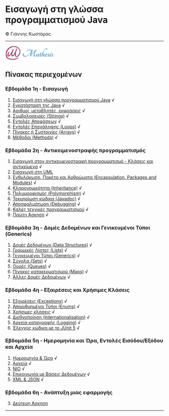 # Εισαγωγή στη γλώσσα προγραμματισμού Java 
© Γιάννης Κωστάρας

---

[![Mathesis](../assets/mathesis.png)](http://mathesis.cup.gr)

## Πίνακας περιεχομένων
### Εβδομάδα 1η - Εισαγωγή
1. [Εισαγωγή στη γλώσσα προγραμματισμού Java](Week1/1.1-JavaHistory/README.md) √
2. [Εγκατάσταση της Java](Week1/1.2-Installation/README.md) √
3. [Αριθμοί, μεταβλητές, εκφράσεις](Week1/1.3-JavaBasics/README.md) √
4. [Συμβολοσειρές (Strings)](Week1/1.4-Strings/README.md) √
5. [Εντολές Αποφάσεων](Week1/1.5-ControlStatements/README.md) √
6. [Εντολές Επανάληψης (Loops)](Week1/1.6-Loops/README.md) √
7. [Πίνακες ή Συστοιχίες (Arrays)](Week1/1.7-Arrays/README.md) √
8. [Μέθοδοι (Methods)](Week1/1.8-Methods/README.md) √ 

### Εβδομάδα 2η - Αντικειμενοστραφής προγραμματισμός
1. [Εισαγωγή στον αντικειμενοστραφή προγραμματισμό - Κλάσεις και αντικείμενα](Week2/2.1-OOP/README.md) √
2. [Εισαγωγή στη UML](Week2/2.2-UML/README.md) 
3. [Ενθυλάκωση, Πακέτα και Αρθρώματα (Encapsulation, Packages and Modules)](Week2/2.3-Encapsulation/README.md) √
4. [Κληρονομικότητα (Inheritance)](Week2/2.4-Inheritance/README.md) √
5. [Πολυμορφισμός (Polymorphism)](Week2/2.5-Polymorphism/README.md) √
6. [Τεκμηρίωση κώδικα (Javadoc)](Week2/2.6-JavaDoc/README.md) √ 
7. [Αποσφαλμάτωση (Debugging)](Week2/2.7-Debugging/README.md) √ 
8. [Καλές τεχνικές προγραμματισμού](Week2/2.8-BestPractices/README.md) √
9. [Πρώτη Άσκηση](Week2/2.9-Exercise1/README.md) √

### Εβδομάδα 3η - Δομές Δεδομένων και Γενικευμένοι Τύποι (Generics)
1. [Δομές Δεδομένων (Data Structures)](Week3/3.1-DataStructures/README.md) √
2. [Γραμμικές Λίστες (Lists)](Week3/3.2-Lists/README.md) √
3. [Γενικευμένοι Τύποι (Generics)](Week3/3.3-Generics/README.md) √
4. [Σύνολα (Sets)](Week3/3.4-Sets/README.md) √
5. [Ουρές (Queues)](Week3/3.5-Queues/README.md) √
6. [Πίνακες κατακερματισμού (Maps)](Week3/3.6-Maps/README.md) √
7. [Άλλες Δομές Δεδομένων](Week3/3.7-OtherCollections/README.md) √

### Εβδομάδα 4η - Εξαιρέσεις και Χρήσιμες Κλάσεις
1. [Εξαιρέσεις (Exceptions)](Week4/4.1-Exceptions/README.md) √
2. [Απαριθμημένοι Τύποι (Enums)](Week4/4.2-Enums/README.md) √
3. [Χρήσιμες κλάσεις](Week4/4.3-UsefulClasses/README.md) √
4. [Διεθνοποίηση (Internationalisation)](Week4/4.4-Internationalisation/README.md) √
5. [Αρχεία καταγραφής (Logging)](Week4/4.5-Logging/README.md) √
6. [Έλεγχος κώδικα με το JUnit 5](Week4/4.6-UnitTesting/README.md) √


### Εβδομάδα 5η - Ημερομηνία και Ώρα, Εντολές Εισόδου/Εξόδου και Αρχεία
1. [Ημερομηνία & Ώρα](Week5/5.1-Date-Time/README.md) √
2. [Αρχεία](Week5/5.2-Files/README.md) √
3. [NIO](Week5/5.3-NIO/README.md) √
4. [Επικοινωνία με Βάσεις Δεδομένων](Week5/5.4-JDBC/README.md) √
5. [XML & JSON](Week5/5.5-XML-JSON/README.md) √


### Εβδομάδα 6η - Ανάπτυξη μιας εφαρμογής 

3. [Δεύτερη Άσκηση](Week6/6.1-Exercise2/README.md)
---